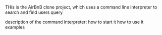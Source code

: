 THis is the AirBnB clone project, which uses a command line interpreter to search and find users query

description of the command interpreter:
how to start it
how to use it
examples
